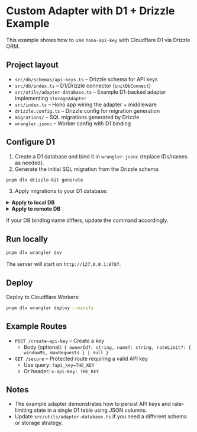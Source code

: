 # Custom Adapter with D1 + Drizzle Example

This example shows how to use `hono-api-key` with Cloudflare D1 via Drizzle ORM.

## Project layout

- `src/db/schemas/api-keys.ts` – Drizzle schema for API keys
- `src/db/index.ts` – D1/Drizzle connector (`initDbConnect`)
- `src/utils/adapter-database.ts` – Example D1-backed adapter implementing `StorageAdapter`
- `src/index.ts` – Hono app wiring the adapter + middleware
- `drizzle.config.ts` – Drizzle config for migration generation
- `migrations/` – SQL migrations generated by Drizzle
- `wrangler.jsonc` – Worker config with D1 binding

## Configure D1

1. Create a D1 database and bind it in `wrangler.jsonc` (replace IDs/names as needed).
2. Generate the initial SQL migration from the Drizzle schema:

```bash
pnpm dlx drizzle-kit generate
```

3. Apply migrations to your D1 database:

<details>
  <summary><strong>Apply to local DB</strong></summary>

```bash
pnpm dlx wrangler d1 migrations apply hono-api-key-d1-example
```

</details>

<details>
  <summary><strong>Apply to remote DB</strong></summary>

```bash
pnpm dlx wrangler d1 migrations apply hono-api-key-d1-example --remote
```

</details>

If your DB binding name differs, update the command accordingly.

## Run locally

```bash
pnpm dlx wrangler dev
```

The server will start on `http://127.0.0.1:8787`.

## Deploy

Deploy to Cloudflare Workers:

```bash
pnpm dlx wrangler deploy --minify
```

## Example Routes

- `POST /create-api-key` – Create a key
  - Body (optional): `{ ownerId?: string, name?: string, rateLimit?: { windowMs, maxRequests } | null }`
- `GET /secure` – Protected route requiring a valid API key
  - Use query: `?api_key=THE_KEY`
  - Or header: `x-api-key: THE_KEY`

## Notes

- The example adapter demonstrates how to persist API keys and rate-limiting state in a single D1 table using JSON columns.
- Update `src/utils/adapter-database.ts` if you need a different schema or storage strategy.
